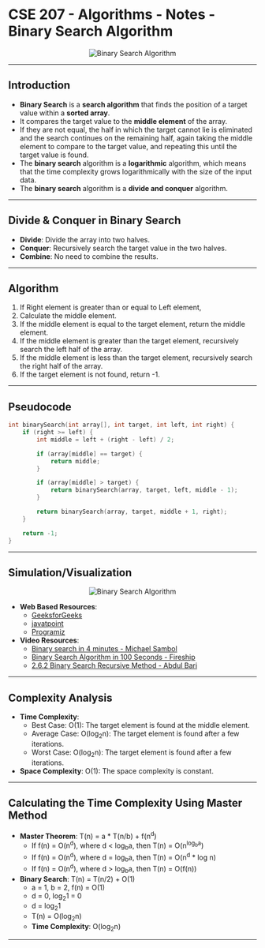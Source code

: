 # **CSE 207 - Algorithms - Notes - Binary Search Algorithm**

<p align="center">
    <img src="https://upload.wikimedia.org/wikipedia/commons/9/9c/Optimal-binary-search-tree-from-sorted-array.gif" alt="Binary Search Algorithm"/>
</p>

---

## **Introduction**

- **Binary Search** is a **search algorithm** that finds the position of a target value within a **sorted array**.
- It compares the target value to the **middle element** of the array.
- If they are not equal, the half in which the target cannot lie is eliminated and the search continues on the remaining half, again taking the middle element to compare to the target value, and repeating this until the target value is found.
- The **binary search** algorithm is a **logarithmic** algorithm, which means that the time complexity grows logarithmically with the size of the input data.
- The **binary search** algorithm is a **divide and conquer** algorithm.

---

## **Divide & Conquer in Binary Search**

- **Divide**: Divide the array into two halves.
- **Conquer**: Recursively search the target value in the two halves.
- **Combine**: No need to combine the results.

---

## **Algorithm**

1. If Right element is greater than or equal to Left element,
2. Calculate the middle element.
3. If the middle element is equal to the target element, return the middle element.
4. If the middle element is greater than the target element, recursively search the left half of the array.
5. If the middle element is less than the target element, recursively search the right half of the array.
6. If the target element is not found, return -1.

---

## **Pseudocode**

```cpp
int binarySearch(int array[], int target, int left, int right) {
    if (right >= left) {
        int middle = left + (right - left) / 2;

        if (array[middle] == target) {
            return middle;
        }

        if (array[middle] > target) {
            return binarySearch(array, target, left, middle - 1);
        }

        return binarySearch(array, target, middle + 1, right);
    }

    return -1;
}
```

---

## **Simulation/Visualization**

<p align="center">
    <img src="https://upload.wikimedia.org/wikipedia/commons/c/c1/Binary-search-work.gif" alt="Binary Search Algorithm"/>
</p>

- **Web Based Resources**:
  - [GeeksforGeeks](https://www.geeksforgeeks.org/binary-search/)
  - [javatpoint](https://www.javatpoint.com/binary-search)
  - [Programiz](https://www.programiz.com/dsa/binary-search)
- **Video Resources**:
  - [Binary search in 4 minutes - Michael Sambol](https://www.youtube.com/watch?v=fDKIpRe8GW4)
  - [Binary Search Algorithm in 100 Seconds - Fireship](https://www.youtube.com/watch?v=MFhxShGxHWc)
  - [2.6.2 Binary Search Recursive Method - Abdul Bari](https://www.youtube.com/watch?v=uEUXGcc2VXM)

---

## **Complexity Analysis**

- **Time Complexity**:
  - Best Case: O(1): The target element is found at the middle element.
  - Average Case: O(log<sub>2</sub>n): The target element is found after a few iterations.
  - Worst Case: O(log<sub>2</sub>n): The target element is found after a few iterations.
- **Space Complexity**: O(1): The space complexity is constant.

---

## **Calculating the Time Complexity Using Master Method**

- **Master Theorem**: T(n) = a * T(n/b) + f(n<sup>d</sup>)
  - If f(n) = O(n<sup>d</sup>), where d < log<sub>b</sub>a, then T(n) = O(n<sup>log<sub>b</sub>a</sup>)
  - If f(n) = O(n<sup>d</sup>), where d = log<sub>b</sub>a, then T(n) = O(n<sup>d</sup> * log n)
  - If f(n) = O(n<sup>d</sup>), where d > log<sub>b</sub>a, then T(n) = O(f(n))
- **Binary Search**: T(n) = T(n/2) + O(1)
  - a = 1, b = 2, f(n) = O(1)
  - d = 0, log<sub>2</sub>1 = 0
  - d = log<sub>2</sub>1
  - T(n) = O(log<sub>2</sub>n)
  - **Time Complexity**: O(log<sub>2</sub>n)

---
